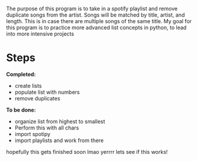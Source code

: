 The purpose of this program is to take in a spotify playlist and remove duplicate songs from the artist. Songs will be matched by title, artist, and length. This is in case there are multiple songs of the same title. My goal for this program is to practice more advanced list concepts in python, to lead into more intensive projects

# Steps 

**Completed:**
* create lists
* populate list with numbers
* remove duplicates

**To be done:**
* organize list from highest to smallest
* Perform this with all chars
* import spotipy
* import playlists and work from there

hopefully this gets finished soon lmao
yerrrr lets see if this works!
